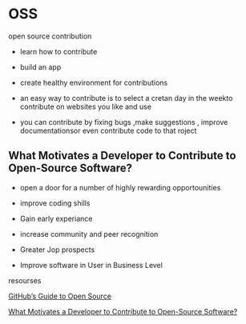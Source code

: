 # OSS 

open source contribution 

- learn how to contribute 
- build an app 
- create healthy environment for contributions 
- an easy way to contribute is to select a cretan day in the weekto contribute on websites you like and use

- you can contribute by fixing bugs ,make suggestions , improve documentationsor even contribute code to that roject 


## What Motivates a Developer to Contribute to Open-Source Software?

- open a door for a number of highly rewarding opportounities

- improve coding shills

- Gain early experiance 

- increase community and peer recognition 

- Greater Jop prospects

- Improve software in User in Business Level 


resourses 

[GitHub’s Guide to Open Source](https://www.github.com/open-source)

[What Motivates a Developer to Contribute to Open-Source Software?](https://clearcode.cc/blog/why-developers-contribute-open-source-software/)
